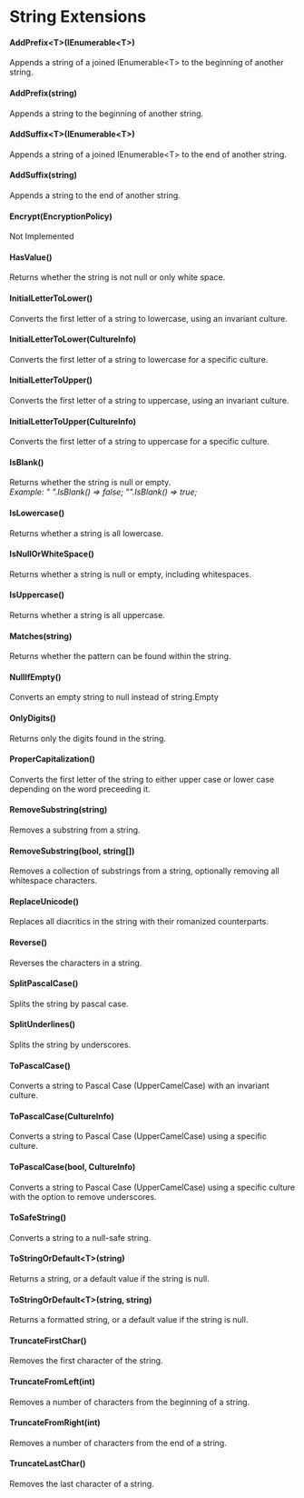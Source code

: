 ﻿# String Extensions

#### AddPrefix&lt;T&gt;(IEnumerable&lt;T&gt;)
Appends a string of a joined IEnumerable&lt;T&gt; to the beginning of another string.

#### AddPrefix(string)
Appends a string to the beginning of another string.

#### AddSuffix&lt;T&gt;(IEnumerable&lt;T&gt;)
Appends a string of a joined IEnumerable&lt;T&gt; to the end of another string.

#### AddSuffix(string)
Appends a string to the end of another string.

#### Encrypt(EncryptionPolicy)
Not Implemented

#### HasValue()
Returns whether the string is not null or only white space.

#### InitialLetterToLower()
Converts the first letter of a string to lowercase, using an invariant culture.

#### InitialLetterToLower(CultureInfo)
Converts the first letter of a string to lowercase for a specific culture.

#### InitialLetterToUpper()
Converts the first letter of a string to uppercase, using an invariant culture.

#### InitialLetterToUpper(CultureInfo)
Converts the first letter of a string to uppercase for a specific culture.

#### IsBlank()
Returns whether the string is null or empty.  
_Example: " ".IsBlank() => false; "".IsBlank() => true;_

#### IsLowercase()
Returns whether a string is all lowercase.

#### IsNullOrWhiteSpace()
Returns whether a string is null or empty, including whitespaces.

#### IsUppercase()
Returns whether a string is all uppercase.

#### Matches(string)
Returns whether the pattern can be found within the string.

#### NullIfEmpty()
Converts an empty string to null instead of string.Empty

#### OnlyDigits()
Returns only the digits found in the string.

#### ProperCapitalization()
Converts the first letter of the string to either upper case or lower case depending on the word preceeding it.

#### RemoveSubstring(string)
Removes a substring from a string.

#### RemoveSubstring(bool, string[])
Removes a collection of substrings from a string, optionally removing all whitespace characters.

#### ReplaceUnicode()
Replaces all diacritics in the string with their romanized counterparts.

#### Reverse()
Reverses the characters in a string.

#### SplitPascalCase()
Splits the string by pascal case.

#### SplitUnderlines()
Splits the string by underscores.

#### ToPascalCase()
Converts a string to Pascal Case (UpperCamelCase) with an invariant culture.

#### ToPascalCase(CultureInfo)
Converts a string to Pascal Case (UpperCamelCase) using a specific culture.

#### ToPascalCase(bool, CultureInfo)
Converts a string to Pascal Case (UpperCamelCase) using a specific culture with the option to remove underscores.

#### ToSafeString()
Converts a string to a null-safe string.

#### ToStringOrDefault&lt;T&gt;(string)
Returns a string, or a default value if the string is null.

#### ToStringOrDefault&lt;T&gt;(string, string)
Returns a formatted string, or a default value if the string is null.

#### TruncateFirstChar()
Removes the first character of the string.

#### TruncateFromLeft(int)
Removes a number of characters from the beginning of a string.

#### TruncateFromRight(int)
Removes a number of characters from the end of a string.

#### TruncateLastChar()
Removes the last character of a string.